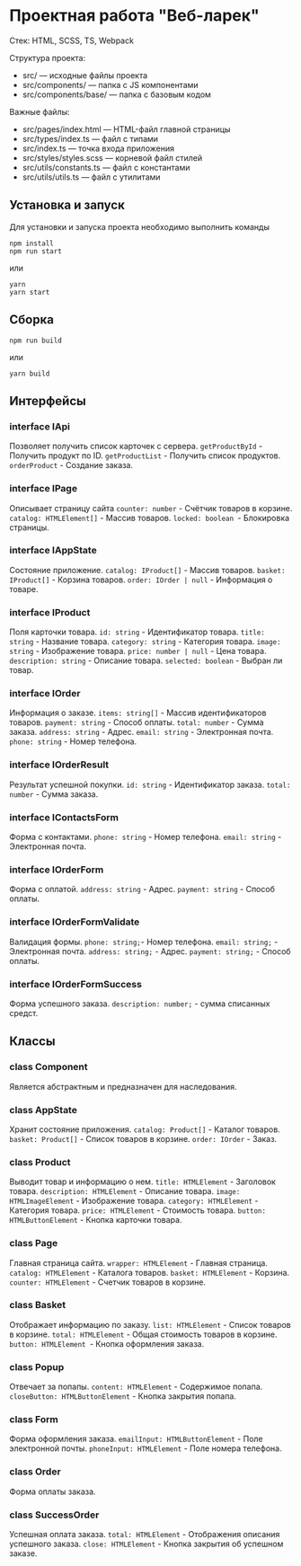 # Проектная работа "Веб-ларек"

Стек: HTML, SCSS, TS, Webpack

Структура проекта:
- src/ — исходные файлы проекта
- src/components/ — папка с JS компонентами
- src/components/base/ — папка с базовым кодом

Важные файлы:
- src/pages/index.html — HTML-файл главной страницы
- src/types/index.ts — файл с типами
- src/index.ts — точка входа приложения
- src/styles/styles.scss — корневой файл стилей
- src/utils/constants.ts — файл с константами
- src/utils/utils.ts — файл с утилитами

## Установка и запуск
Для установки и запуска проекта необходимо выполнить команды

```
npm install
npm run start
```

или

```
yarn
yarn start
```
## Сборка

```
npm run build
```

или

```
yarn build
```
## Интерфейсы

### interface IApi 
Позволяет получить список карточек с сервера.
`getProductById` - Получить продукт по ID.
`getProductList` - Получить список продуктов.
`orderProduct` - Cоздание заказа.

### interface IPage
Описывает страницу сайта
`counter: number` - Счётчик товаров в корзине.
`catalog: HTMLElement[]` - Массив товаров.
`locked: boolean `- Блокировка страницы.

### interface IAppState 
Состояние приложение.
`catalog: IProduct[]` - Массив товаров.
`basket: IProduct[]` - Корзина товаров.
`order: IOrder | null` - Информация о товаре.

### interface IProduct
Поля карточки товара.
`id: string` - Идентификатор товара.
`title: string` - Название товара.
`category: string` - Категория товара.
`image: string` - Изображение товара.
`price: number | null` - Цена товара.
`description: string` - Описание товара.
`selected: boolean` - Выбран ли товар.

### interface IOrder
Информация о заказе.
`items: string[]` - Массив идентификаторов товаров.
`payment: string` - Способ оплаты.
`total: number` - Сумма заказа.
`address: string` - Адрес.
`email: string` - Электронная почта.
`phone: string` - Номер телефона.

### interface IOrderResult
Результат успешной покупки.
`id: string` - Идентификатор заказа.
`total: number` - Сумма заказа.

### interface IContactsForm
Форма с контактами.
`phone: string` - Номер телефона.
`email: string` - Электронная почта.

### interface IOrderForm
Форма с оплатой.
`address: string` - Адрес.
`payment: string` - Способ оплаты.

### interface IOrderFormValidate 
Валидация формы.
`phone: string;`- Номер телефона.
`email: string;` - Электронная почта.
`address: string;` - Адрес.
`payment: string;` - Способ оплаты.

### interface IOrderFormSuccess
Форма успешного заказа.
`description: number;` - сумма списанных средст.

## Классы

### class Component
Является абстрактным и предназначен для наследования.

### class AppState
Хранит состояние приложения.
`catalog: Product[]` - Каталог товаров.
`basket: Product[]` - Список товаров в корзине.
`order: IOrder` - Заказ.

### class Product
Выводит товар и информацию о нем.
`title: HTMLElement` - Заголовок товара.
`description: HTMLElement` - Описание товара.
`image: HTMLImageElement` - Изображение товара.
`category: HTMLElement` - Категория товара.
`price: HTMLElement` - Стоимость товара.
`button: HTMLButtonElement` - Кнопка карточки товара.

### class Page
Главная страница сайта.
`wrapper: HTMLElement` - Главная страница.
`catalog: HTMLElement` - Каталога товаров.
`basket: HTMLElement` - Корзина.
`counter: HTMLElement` - Cчетчик товаров в корзине.

### class Basket
Отображает информацию по заказу.
`list: HTMLElement` - Cписок товаров в корзине.
`total: HTMLElement` - Общая стоимость товаров в корзине.
`button: HTMLElement `- Кнопка оформления заказа.

### class Popup
Отвечает за попапы.
`content: HTMLElement` - Содержимое попапа.
`closeButton: HTMLButtonElement` - Кнопка закрытия попапа.

### class Form
Форма оформления заказа.
`emailInput: HTMLButtonElement` - Поле электронной почты.
`phoneInput: HTMLElement` - Поле номера телефона.

### class Order
Форма оплаты заказа.

### class SuccessOrder
Успешная оплата заказа.
`total: HTMLElement` - Отображения описания успешного заказа.
`close: HTMLElement` - Кнопка закрытия об успешном заказе.
